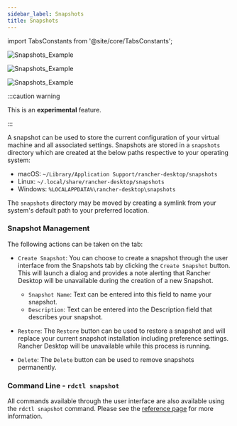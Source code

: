 ```yaml
---
sidebar_label: Snapshots
title: Snapshots
---
```


<head>
  <link rel="canonical" href="https://docs.rancherdesktop.io/ui/snapshots"/>
</head>

import TabsConstants from '@site/core/TabsConstants';

<Tabs groupId="os" defaultValue={TabsConstants.defaultOs}>
<TabItem value="Windows">

![Snapshots_Example](https://suse-rancher-media.s3.amazonaws.com/desktop/v1.13/ui-main/Windows_Snapshots-List.png)

</TabItem>
<TabItem value="macOS">

![Snapshots_Example](https://suse-rancher-media.s3.amazonaws.com/desktop/v1.13/ui-main/macOS_Snapshots-List.png)

</TabItem>
<TabItem value="Linux">

![Snapshots_Example](https://suse-rancher-media.s3.amazonaws.com/desktop/v1.13/ui-main/Linux_Snapshots-List.png)

</TabItem>
</Tabs>

:::caution warning

This is an **experimental** feature.

:::

A snapshot can be used to store the current configuration of your virtual machine and all associated settings. Snapshots are stored in a `snapshots` directory which are created at the below paths respective to your operating system:

- macOS: `~/Library/Application Support/rancher-desktop/snapshots`
- Linux: `~/.local/share/rancher-desktop/snapshots`
- Windows: `%LOCALAPPDATA%\rancher-desktop\snapshots`

The `snapshots` directory may be moved by creating a symlink from your system's default path to your preferred location.

### Snapshot Management

The following actions can be taken on the tab:

- `Create Snapshot`:
  You can choose to create a snapshot through the user interface from the Snapshots tab by clicking the `Create Snapshot` button. This will launch a dialog and provides a note alerting that Rancher Desktop will be unavailable during the creation of a new Snapshot.
  - `Snapshot Name`:
  Text can be entered into this field to name your snapshot.
  - `Description`:
  Text can be entered into the Description field that describes your snapshot.

- `Restore`:
  The `Restore` button can be used to restore a snapshot and will replace your current snapshot installation including preference settings. Rancher Desktop will be unavailable while this process is running.

- `Delete`:
  The `Delete` button can be used to remove snapshots permanently.

### Command Line - `rdctl snapshot`

All commands available through the user interface are also available using the `rdctl snapshot` command. Please see the [reference page](../references/rdctl-command-reference) for more information.
